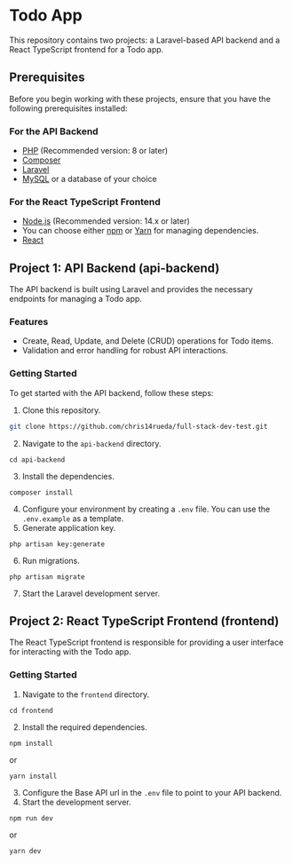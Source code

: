 # Todo App

This repository contains two projects: a Laravel-based API backend and a React TypeScript frontend for a Todo app.

## Prerequisites

Before you begin working with these projects, ensure that you have the following prerequisites installed:

### For the API Backend

- [PHP](https://www.php.net/) (Recommended version: 8 or later)
- [Composer](https://getcomposer.org/)
- [Laravel](https://laravel.com/docs/10.x#installation)
- [MySQL](https://dev.mysql.com/downloads/) or a database of your choice

### For the React TypeScript Frontend

- [Node.js](https://nodejs.org/) (Recommended version: 14.x or later)
- You can choose either [npm](https://www.npmjs.com/) or [Yarn](https://classic.yarnpkg.com/en/) for managing dependencies.
- [React](https://reactjs.org/)


## Project 1: API Backend (api-backend)

The API backend is built using Laravel and provides the necessary endpoints for managing a Todo app.

### Features

- Create, Read, Update, and Delete (CRUD) operations for Todo items.
- Validation and error handling for robust API interactions.

### Getting Started

To get started with the API backend, follow these steps:

1. Clone this repository.

```bash
git clone https://github.com/chris14rueda/full-stack-dev-test.git
```

2. Navigate to the `api-backend` directory.

```
cd api-backend
```

3. Install the dependencies.
```
composer install
```
4. Configure your environment by creating a `.env` file. You can use the `.env.example` as a template.
5. Generate application key.
```
php artisan key:generate
```
6. Run migrations.
```
php artisan migrate
```
7. Start the Laravel development server.


## Project 2: React TypeScript Frontend (frontend)

The React TypeScript frontend is responsible for providing a user interface for interacting with the Todo app.

### Getting Started

1. Navigate to the `frontend` directory.

```
cd frontend
```
2. Install the required dependencies.
```
npm install
```
or
```
yarn install
```
3. Configure the Base API url in the `.env` file to point to your API backend.
4. Start the development server.
```
npm run dev
```
or
```
yarn dev
```





